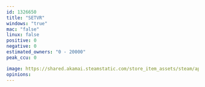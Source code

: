 ```yaml
---
id: 1326650
title: "SETVR"
windows: "true"
mac: "false"
linux: false
positive: 0
negative: 0
estimated_owners: "0 - 20000"
peak_ccu: 0

image: https://shared.akamai.steamstatic.com/store_item_assets/steam/apps/1326650/header.jpg?t=1622727545
opinions:
---
```

